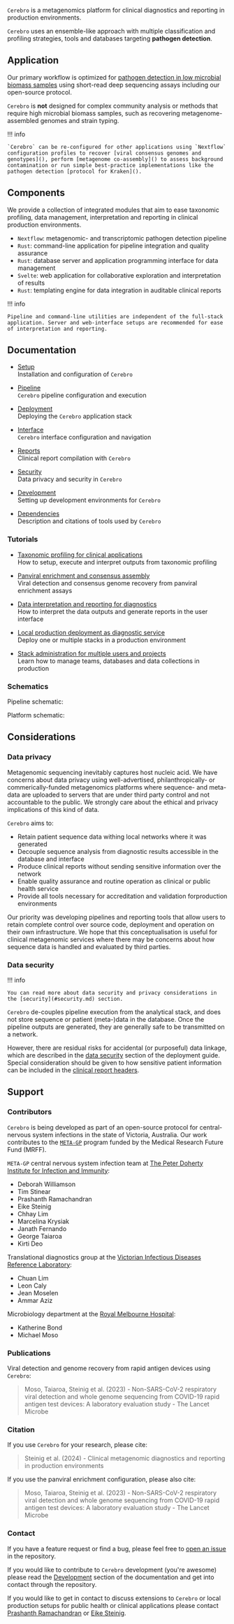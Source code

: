 
`Cerebro` is a metagenomics platform for clinical diagnostics and reporting in production environments. 

`Cerebro` uses an ensemble-like approach with multiple classification and profiling strategies, tools and databases targeting **pathogen detection**.

## Application

Our primary workflow is optimized for [pathogen detection in low microbial biomass samples]() using short-read deep sequencing assays including our open-source protocol.

`Cerebro` is **not** designed for complex community analysis or methods that require high microbial biomass samples, such as recovering metagenome-assembled genomes and strain typing.

!!! info
    
    `Cerebro` can be re-configured for other applications using `Nextflow` configuration profiles to recover [viral consensus genomes and genotypes](), perform [metagenome co-assembly]() to assess background contamination or run simple best-practice implementations like the pathogen detection [protocol for Kraken]().

## Components

We provide a collection of integrated modules that aim to ease taxonomic profiling, data management, interpretation and reporting in clinical production environments. 

* `Nextflow`: metagenomic- and transcriptomic pathogen detection pipeline 
* `Rust`: command-line application for pipeline integration and quality assurance
* `Rust`: database server and application programming interface for data management 
* `Svelte`: web application for collaborative exploration and interpretation of results 
* `Rust`: templating engine for data integration in auditable clinical reports

!!! info

    Pipeline and command-line utilities are independent of the full-stack application. Server and web-interface setups are recommended for ease of interpretation and reporting.

## Documentation

* [Setup](index.md)  
Installation and configuration of `Cerebro`

* [Pipeline](pipeline.md)  
`Cerebro` pipeline configuration and execution 

* [Deployment](deployment.md)  
Deploying the `Cerebro` application stack

* [Interface](interface.md)  
`Cerebro` interface configuration and navigation 

* [Reports](reports.md)  
Clinical report compilation with `Cerebro`

* [Security](security.md)  
Data privacy and security in `Cerebro`

* [Development](development.md)  
Setting up development environments for `Cerebro`

* [Dependencies](dependencies.md)  
Description and citations of tools used by `Cerebro`


### Tutorials

* [Taxonomic profiling for clinical applications](dependencies.md)  
How to setup, execute and interpret outputs from taxonomic profiling

* [Panviral enrichment and consensus assembly](dependencies.md)  
Viral detection and consensus genome recovery from panviral enrichment assays

* [Data interpretation and reporting for diagnostics](dependencies.md)  
How to interpret the data outputs and generate reports in the user interface

* [Local production deployment as diagnostic service](dependencies.md)  
Deploy one or multiple stacks in a production environment

* [Stack administration for multiple users and projects](dependencies.md)  
Learn how to manage teams, databases and data collections in production


### Schematics

Pipeline schematic:



Platform schematic:

## Considerations

### Data privacy

Metagenomic sequencing inevitably captures host nucleic acid. We have concerns about data privacy using well-advertised, philanthropically- or commerically-funded metagenomics platforms where sequence- and meta-data are uploaded to servers that are under third party control and not accountable to the public. We strongly care about the ethical and privacy implications of this kind of data. 

`Cerebro` aims to:

* Retain patient sequence data withing local networks where it was generated
* Decouple sequence analysis from diagnostic results accessible in the database and interface
* Produce clinical reports without sending sensitive information over the network
* Enable quality assurance and routine operation as clinical or public health service
* Provide all tools necessary for accreditation and validation forproduction environments

Our priority was developing pipelines and reporting tools that allow users to retain complete control over source code, deployment and operation on their own infrastructure. We hope that this conceptualisation is useful for clinical metagenomic services where there may be concerns about how sequence data is handled and evaluated by third parties.


### Data security

!!! info

    You can read more about data security and privacy considerations in the [security](#security.md) section.


`Cerebro` de-couples pipeline execution from the analytical stack, and does not store sequence or patient (meta-)data in the database. Once the pipeline outputs are generated, they are generally safe to be transmitted on a network. 

However, there are residual risks for accidental (or purposeful) data linkage, which are described in the [data security]() section of the deployment guide. Special consideration should be given to how sensitive patient information can be included in the [clinical report headers]().


## Support 

### Contributors


`Cerebro` is being developed as part of an open-source protocol for central-nervous system infections in the state of Victoria, Australia. Our work contributes to the [`META-GP`]() program funded by the Medical Research Future Fund (MRFF). 

`META-GP` central nervous system infection team at [The Peter Doherty Institute for Infection and Immunity]():

* Deborah Williamson
* Tim Stinear
* Prashanth Ramachandran
* Eike Steinig 
* Chhay Lim
* Marcelina Krysiak
* Janath Fernando
* George Taiaroa
* Kirti Deo

Translational diagnostics group at the [Victorian Infectious Diseases Reference Laboratory]():

* Chuan Lim
* Leon Caly
* Jean Moselen
* Ammar Aziz

Microbiology department at the [Royal Melbourne Hospital]():

* Katherine Bond
* Michael Moso

### Publications

Viral detection and genome recovery from rapid antigen devices using `Cerebro`:

> Moso, Taiaroa, Steinig et al. (2023) - Non-SARS-CoV-2 respiratory viral detection and whole genome sequencing from COVID-19 rapid antigen test devices: A laboratory evaluation study - The Lancet Microbe

### Citation

If you use `Cerebro` for your research, please cite:

> Steinig et al. (2024) - Clinical metagenomic diagnostics and reporting in production environments


If you use the panviral enrichment configuration, please also cite:

> Moso, Taiaroa, Steinig et al. (2023) - Non-SARS-CoV-2 respiratory viral detection and whole genome sequencing from COVID-19 rapid antigen test devices: A laboratory evaluation study - The Lancet Microbe

### Contact

If you have a feature request or find a bug, please feel free to [open an issue](https://github.com/esteinig/cerebro) in the repository.

If you would like to contribute to `Cerebro` development (you're awesome) please read the [Development](#development.md) section of the documentation and get into contact through the repository.

If you would like to get in contact to discuss extensions to `Cerebro` or local production setups for public health or clinical applications please contact [Prashanth Ramachandran]() or [Eike Steinig](https://github.com/esteinig).